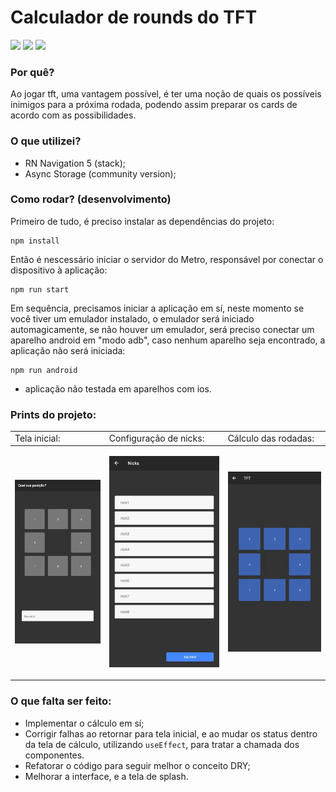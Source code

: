 # Calculador de rounds do TFT
![](https://img.shields.io/badge/node-14.16.0-lightseagreen)
![](https://img.shields.io/badge/npm-7.8.0-informational)
![](https://img.shields.io/badge/react--native--cli-2.0.1-green)

### Por quê?

Ao jogar tft, uma vantagem possível, é ter uma noção de quais os possíveis inimigos para a próxima rodada, podendo assim preparar os cards de acordo com as possibilidades.

### O que utilizei?

- RN Navigation 5 (stack);
- Async Storage (community version);

### Como rodar? (desenvolvimento)

Primeiro de tudo, é preciso instalar as dependências do projeto:
```
npm install
```

Então é nescessário iniciar o servidor do Metro, responsável por conectar o dispositivo à aplicação:
``` 
npm run start 
```

Em sequência, precisamos iniciar a aplicação em sí, neste momento se você tiver um emulador instalado, o emulador será iniciado automagicamente, se não houver um emulador, será preciso conectar um aparelho android em "modo adb", caso nenhum aparelho seja encontrado, a aplicação não será iniciada:
```
npm run android
```
* aplicação não testada em aparelhos com ios.

### Prints do projeto: 

<table>
    <tbody>
        <tr>
            <td>
                Tela inicial:
            </td>
            <td>
                Configuração de nicks:
            </td>
            <td>
                Cálculo das rodadas:
            </td>
        </tr>
    </tbody>
<thead>
</thead>
    <tbody>
        <tr>
            <td>

![initial page](./prints/initial.jpeg)
            </td>
            <td>

![initial page](./prints/nicks.jpeg)
            </td>
            <td>

![initial page](./prints/rounds.jpeg)
            </td>
        </tr>
    </tbody>
</table>

### O que falta ser feito:

- Implementar o cálculo em sí;
- Corrigir falhas ao retornar para tela inicial, e ao mudar os status dentro da tela de cálculo, utilizando `useEffect`, para tratar a chamada dos componentes.
- Refatorar o código para seguir melhor o conceito DRY;
- Melhorar a interface, e a tela de splash.


<br>
<br>
<br>
<br>
<br>
<br>
<br>
<br>
<br>




